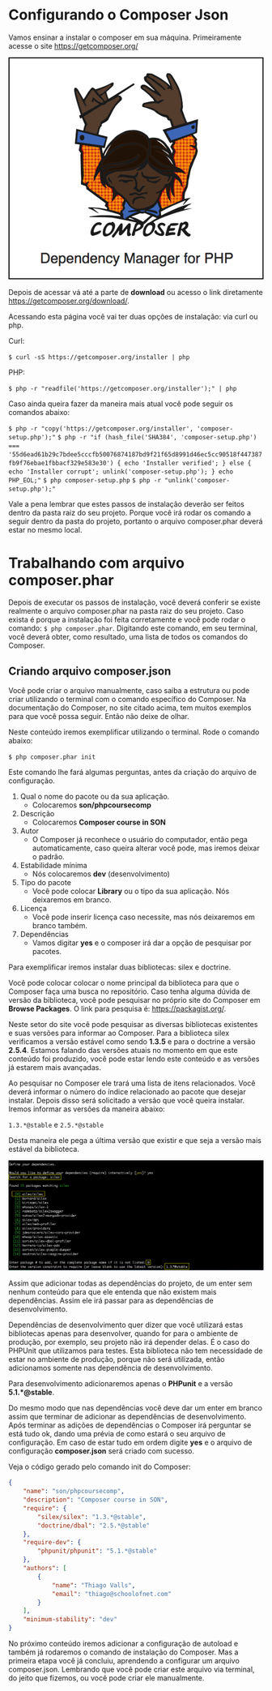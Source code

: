# Configurando o Composer Json

Vamos ensinar a instalar o composer em sua máquina. Primeiramente acesse o site <https://getcomposer.org/>

![composer_logo](./images/composer_logo.png "composer_logo")

Depois de acessar vá até a parte de **download** ou acesso o link diretamente <https://getcomposer.org/download/>.

Acessando esta página você vai ter duas opções de instalação: via curl ou php.

Curl:

`$ curl -sS https://getcomposer.org/installer | php`

PHP:

`$ php -r "readfile('https://getcomposer.org/installer');" | php `

Caso ainda queira fazer da maneira mais atual você pode seguir os comandos abaixo:

`$ php -r "copy('https://getcomposer.org/installer', 'composer-setup.php');"`
`$ php -r "if (hash_file('SHA384', 'composer-setup.php') === '55d6ead61b29c7bdee5cccfb50076874187bd9f21f65d8991d46ec5cc90518f447387fb9f76ebae1fbbacf329e583e30') { echo 'Installer verified'; } else { echo 'Installer corrupt'; unlink('composer-setup.php'); } echo PHP_EOL;"`
`$ php composer-setup.php`
`$ php -r "unlink('composer-setup.php');"`

Vale a pena lembrar que estes passos de instalação deverão ser feitos dentro da pasta raiz do seu projeto. Porque você irá rodar os comando a seguir dentro da pasta do projeto, portanto o arquivo composer.phar deverá estar no mesmo local.

# Trabalhando com arquivo composer.phar

Depois de executar os passos de instalação, você deverá conferir se existe realmente o arquivo composer.phar na pasta raiz do seu projeto. Caso exista é porque a instalação foi feita corretamente e você pode rodar o comando: `$ php composer.phar`. Digitando este comando, em seu terminal, você deverá obter, como resultado, uma lista de todos os comandos do Composer.

## Criando arquivo composer.json

Você pode criar o arquivo manualmente, caso saiba a estrutura ou pode criar utilizando o terminal com o comando específico do Composer. Na documentação do Composer, no site citado acima, tem muitos exemplos para que você possa seguir. Então não deixe de olhar.

Neste conteúdo iremos exemplificar utilizando o terminal. Rode o comando abaixo:

`$ php composer.phar init`

Este comando lhe fará algumas perguntas, antes da criação do arquivo de configuração.

1. Qual o nome do pacote ou da sua aplicação.
    * Colocaremos **son/phpcoursecomp**
2. Descrição
    * Colocaremos **Composer course in SON**
3. Autor
    * O Composer já reconhece o usuário do computador, então pega automaticamente, caso queira alterar você pode, mas iremos deixar o padrão.
4. Estabilidade mínima
    * Nós colocaremos **dev** (desenvolvimento)
5. Tipo do pacote
    * Você pode colocar **Library** ou o tipo da sua aplicação. Nós deixaremos em branco.
6. Licença
    * Você pode inserir licença caso necessite, mas nós deixaremos em branco também.
7. Dependências
    * Vamos digitar **yes** e o composer irá dar a opção de pesquisar por pacotes.

Para exemplificar iremos instalar duas bibliotecas: silex e doctrine.

Você pode colocar colocar o nome principal da biblioteca para que o Composer faça uma busca no repositório. Caso tenha alguma dúvida de versão da biblioteca, você pode pesquisar no próprio site do Composer em **Browse Packages**. O link para pesquisa é: <https://packagist.org/>.

Neste setor do site você pode pesquisar as diversas bibliotecas existentes e suas versões para informar ao Composer. Para a biblioteca silex verificamos a versão estável como sendo **1.3.5** e para o doctrine a versão **2.5.4**. Estamos falando das versões atuais no momento em que este conteúdo foi produzido, você pode estar lendo este conteúdo e as versões já estarem mais avançadas.

Ao pesquisar no Composer ele trará uma lista de itens relacionados. Você deverá informar o número do índice relacionado ao pacote que desejar instalar. Depois disso será solicitado a versão que você queira instalar. Iremos informar as versões da maneira abaixo:

`1.3.*@stable` e `2.5.*@stable`

Desta maneira ele pega a última versão que existir e que seja a versão mais estável da biblioteca.

![composer_init_dependency](./images/composer_init_dependency.png "composer_init_dependency")

Assim que adicionar todas as dependências do projeto, de um enter sem nenhum conteúdo para que ele entenda que não existem mais dependências. Assim ele irá passar para as dependências de desenvolvimento.

Dependências de desenvolvimento quer dizer que você utilizará estas bibliotecas apenas para desenvolver, quando for para o ambiente de produção, por exemplo, seu projeto não irá depender delas. É o caso do PHPUnit que utilizamos para testes. Esta biblioteca não tem necessidade de estar no ambiente de produção, porque não será utilizada, então adicionamos somente nas dependência de desenvolvimento.

Para desenvolvimento adicionaremos apenas o **PHPunit** e a versão **5.1.*@stable**.

Do mesmo modo que nas dependências você deve dar um enter em branco assim que terminar de adicionar as dependências de desenvolvimento. Após terminar as adições de dependências o Composer irá perguntar se está tudo ok, dando uma prévia de como estará o seu arquivo de configuração. Em caso de estar tudo em ordem digite **yes** e o arquivo de configuração **composer.json** será criado com sucesso.

Veja o código gerado pelo comando init do Composer:

```json
{
    "name": "son/phpcoursecomp",
    "description": "Composer course in SON",
    "require": {
        "silex/silex": "1.3.*@stable",
        "doctrine/dbal": "2.5.*@stable"
    },
    "require-dev": {
        "phpunit/phpunit": "5.1.*@stable"
    },
    "authors": [
        {
            "name": "Thiago Valls",
            "email": "thiago@schoolofnet.com"
        }
    ],
    "minimum-stability": "dev"
}
```

No próximo conteúdo iremos adicionar a configuração de autoload e também já rodaremos o comando de instalação do Composer. Mas a primeira etapa você já concluiu, aprendendo a configurar um arquivo composer.json. Lembrando que você pode criar este arquivo via terminal, do jeito que fizemos, ou você pode criar ele manualmente.